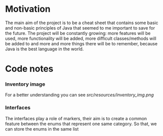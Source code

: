 # Motivation
The main aim of the project is to be a cheat sheet that contains some basic and non-basic principles of Java that seemed to me important to save for the future. The project will be constantly growing: more features will be used, more functionality will be added, more difficult classes/methods will be added to and more and more things there will be to remember, because Java is the best language in the world.

# Code notes
### Inventory image
For a better understanding you can see _src/resources/inventory_img.png_

### Interfaces
The interfaces play a role of markers, their aim is to create a common feature between the enums that represent one same category. So that, we can store the enums in the same list

